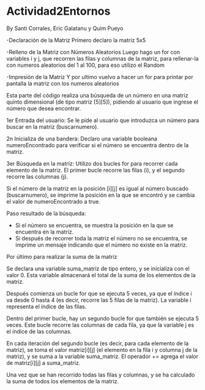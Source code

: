 # Actividad2Entornos
 By Santi Corrales, Eric Galatanu y Quim Pueyo

-Declaración de la Matriz
Primero declaro la matriz 5x5

-Relleno de la Matriz con Números Aleatorios
Luego hago un for con variables i y j, que recorren las filas y columnas de la matriz, para rellenar-la con numeros aleatorios del 1 al 100, para eso utilizo el Random

-Impresión de la Matriz
Y por ultimo vuelvo a hacer un for para printar por pantalla la matriz con los numeros aleatorios

Esta parte del código realiza una búsqueda de un número en una matriz quinto dimensional (de tipo matriz [5][5]), pidiendo al usuario que ingrese el número que desea encontrar.

1er Entrada del usuario: Se le pide al usuario que introduzca un número para buscar en la matriz (buscarnumero).

2n Inicializa de una bandera: Declaro una variable booleana numeroEncontrado para verificar si el número se encuentra dentro de la matriz.

3er Búsqueda en la matriz: Utilizo dos bucles for para recorrer cada elemento de la matriz. El primer bucle recorre las filas (i), y el segundo recorre las columnas (j).

Si el número de la matriz en la posición [i][j] es igual al número buscado (buscarnumero), se imprime la posición en la que se encontró y se cambia el valor de numeroEncontrado a true.

Paso resultado de la búsqueda:
- Si el número se encuentra, se muestra la posición en la que se encuentra en la matriz.
- Si después de recorrer toda la matriz el número no se encuentra, se imprime un mensaje
indicando que el número no existe en la matriz.

Por último para realizar la suma de la matriz

Se declara una variable suma_matriz de tipo entero, y se inicializa con el valor 0. Esta variable almacenará el total de la suma de los elementos de la matriz.

Después comienza un bucle for que se ejecuta 5 veces, ya que el índice i va desde 0 hasta 4 (es decir, recorre las 5 filas de la matriz). La variable i representa el índice de las filas.

Dentro del primer bucle, hay un segundo bucle for que también se ejecuta 5 veces. Este bucle recorre las columnas de cada fila, ya que la variable j es el índice de las columnas.

En cada iteración del segundo bucle (es decir, para cada elemento de la matriz), se toma el valor matriz[i][j] (el elemento en la fila i y columna j de la matriz), y se suma a la variable suma_matriz. El operador += agrega el valor de matriz[i][j] a suma_matriz.

Una vez que se han recorrido todas las filas y columnas, y se ha calculado la suma de todos los elementos de la matriz.
